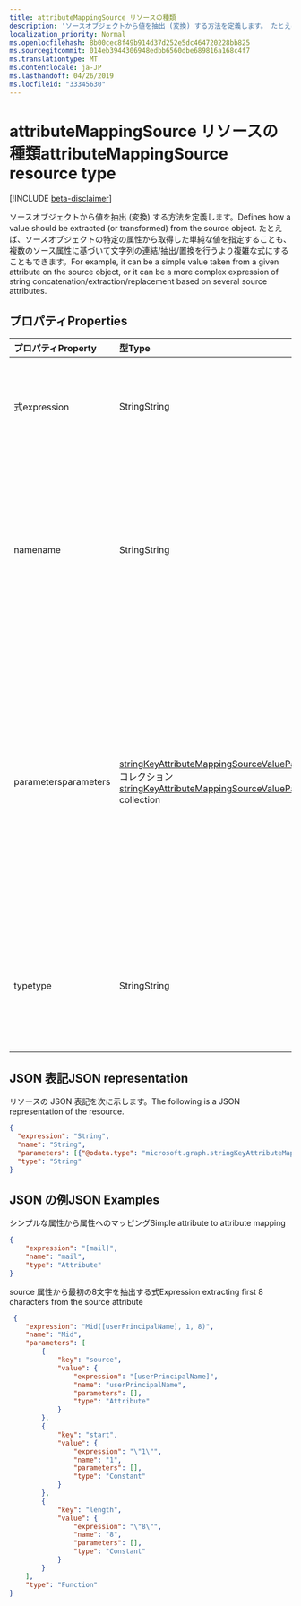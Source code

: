 ```yaml
---
title: attributeMappingSource リソースの種類
description: 'ソースオブジェクトから値を抽出 (変換) する方法を定義します。 たとえば、ソースオブジェクトの特定の属性から取得した単純な値を指定することも、複数のソース属性に基づいて文字列の連結/抽出/置換を行うより複雑な式にすることもできます。 '
localization_priority: Normal
ms.openlocfilehash: 8b00cec8f49b914d37d252e5dc464720228bb825
ms.sourcegitcommit: 014eb3944306948edbb6560dbe689816a168c4f7
ms.translationtype: MT
ms.contentlocale: ja-JP
ms.lasthandoff: 04/26/2019
ms.locfileid: "33345630"
---
```

# <a name="attributemappingsource-resource-type"></a><span data-ttu-id="1688e-104">attributeMappingSource リソースの種類</span><span class="sxs-lookup"><span data-stu-id="1688e-104">attributeMappingSource resource type</span></span>

[!INCLUDE [beta-disclaimer](../../includes/beta-disclaimer.md)]

<span data-ttu-id="1688e-105">ソースオブジェクトから値を抽出 (変換) する方法を定義します。</span><span class="sxs-lookup"><span data-stu-id="1688e-105">Defines how a value should be extracted (or transformed) from the source object.</span></span> <span data-ttu-id="1688e-106">たとえば、ソースオブジェクトの特定の属性から取得した単純な値を指定することも、複数のソース属性に基づいて文字列の連結/抽出/置換を行うより複雑な式にすることもできます。</span><span class="sxs-lookup"><span data-stu-id="1688e-106">For example, it can be a simple value taken from a given attribute on the source object, or it can be a more complex expression of string concatenation/extraction/replacement based on several source attributes.</span></span> 

## <a name="properties"></a><span data-ttu-id="1688e-107">プロパティ</span><span class="sxs-lookup"><span data-stu-id="1688e-107">Properties</span></span>

| <span data-ttu-id="1688e-108">プロパティ</span><span class="sxs-lookup"><span data-stu-id="1688e-108">Property</span></span>              | <span data-ttu-id="1688e-109">型</span><span class="sxs-lookup"><span data-stu-id="1688e-109">Type</span></span>                      | <span data-ttu-id="1688e-110">説明</span><span class="sxs-lookup"><span data-stu-id="1688e-110">Description</span></span>               |
|:----------------------|:--------------------------|:--------------------------|
|<span data-ttu-id="1688e-111">式</span><span class="sxs-lookup"><span data-stu-id="1688e-111">expression</span></span>             |<span data-ttu-id="1688e-112">String</span><span class="sxs-lookup"><span data-stu-id="1688e-112">String</span></span>                     |<span data-ttu-id="1688e-113">この**attributeMappingSource**オブジェクトの同等の式表現。</span><span class="sxs-lookup"><span data-stu-id="1688e-113">Equivalent expression representation of this **attributeMappingSource** object.</span></span>|
|<span data-ttu-id="1688e-114">name</span><span class="sxs-lookup"><span data-stu-id="1688e-114">name</span></span>                   |<span data-ttu-id="1688e-115">String</span><span class="sxs-lookup"><span data-stu-id="1688e-115">String</span></span>                     |<span data-ttu-id="1688e-116">マッピングソースの Name パラメーター。</span><span class="sxs-lookup"><span data-stu-id="1688e-116">Name parameter of the mapping source.</span></span> <span data-ttu-id="1688e-117">**type**プロパティの値に応じて、関数の名前、source 属性の名前、または使用する定数値を指定できます。</span><span class="sxs-lookup"><span data-stu-id="1688e-117">Depending on the **type** property value, this can be the name of the function, the name of the source attribute, or a constant value to be used.</span></span> |
|<span data-ttu-id="1688e-118">parameters</span><span class="sxs-lookup"><span data-stu-id="1688e-118">parameters</span></span>             |<span data-ttu-id="1688e-119">[stringKeyAttributeMappingSourceValuePair](synchronization-stringkeyattributemappingsourcevaluepair.md)コレクション</span><span class="sxs-lookup"><span data-stu-id="1688e-119">[stringKeyAttributeMappingSourceValuePair](synchronization-stringkeyattributemappingsourcevaluepair.md) collection</span></span> | <span data-ttu-id="1688e-120">このオブジェクトが関数を表す場合は、関数パラメータを一覧表示します。</span><span class="sxs-lookup"><span data-stu-id="1688e-120">If this object represents a function, lists function parameters.</span></span> <span data-ttu-id="1688e-121">パラメータは、 **attributeMappingSource**オブジェクト自体で構成され、複雑な式を使用できます。</span><span class="sxs-lookup"><span data-stu-id="1688e-121">Parameters consist of **attributeMappingSource** objects themselves, allowing for complex expressions.</span></span> <span data-ttu-id="1688e-122">**type**がでは`Function`ない場合、このプロパティは null または空の配列になります。</span><span class="sxs-lookup"><span data-stu-id="1688e-122">If **type** is not `Function`, this property will be null/empty array.</span></span> |
|<span data-ttu-id="1688e-123">type</span><span class="sxs-lookup"><span data-stu-id="1688e-123">type</span></span>                   | <span data-ttu-id="1688e-124">String</span><span class="sxs-lookup"><span data-stu-id="1688e-124">String</span></span>                    |<span data-ttu-id="1688e-125">この属性マッピングソースの種類。</span><span class="sxs-lookup"><span data-stu-id="1688e-125">The type of this attribute mapping source.</span></span> <span data-ttu-id="1688e-126">可能な値は、`Attribute`、`Constant`、`Function` です。</span><span class="sxs-lookup"><span data-stu-id="1688e-126">Possible values are: `Attribute`, `Constant`, `Function`.</span></span> <span data-ttu-id="1688e-127">既定値は `Attribute` です。</span><span class="sxs-lookup"><span data-stu-id="1688e-127">Default is `Attribute`.</span></span>| 

## <a name="json-representation"></a><span data-ttu-id="1688e-128">JSON 表記</span><span class="sxs-lookup"><span data-stu-id="1688e-128">JSON representation</span></span>

<span data-ttu-id="1688e-129">リソースの JSON 表記を次に示します。</span><span class="sxs-lookup"><span data-stu-id="1688e-129">The following is a JSON representation of the resource.</span></span>

<!-- {
  "blockType": "resource",
  "optionalProperties": [

  ],
  "@odata.type": "microsoft.graph.attributeMappingSource"
}-->

```json
{
  "expression": "String",
  "name": "String",
  "parameters": [{"@odata.type": "microsoft.graph.stringKeyAttributeMappingSourceValuePair"}],
  "type": "String"
}
```

## <a name="json-examples"></a><span data-ttu-id="1688e-130">JSON の例</span><span class="sxs-lookup"><span data-stu-id="1688e-130">JSON Examples</span></span>

<span data-ttu-id="1688e-131">シンプルな属性から属性へのマッピング</span><span class="sxs-lookup"><span data-stu-id="1688e-131">Simple attribute to attribute mapping</span></span>

<!-- {
  "blockType": "resource",
  "optionalProperties": [

  ],
  "@odata.type": "microsoft.graph.attributeMappingSource"
}-->

```json
{
    "expression": "[mail]",
    "name": "mail",
    "type": "Attribute"
}
```

<span data-ttu-id="1688e-132">source 属性から最初の8文字を抽出する式</span><span class="sxs-lookup"><span data-stu-id="1688e-132">Expression extracting first 8 characters from the source attribute</span></span>

<!-- {
  "blockType": "resource",
  "optionalProperties": [

  ],
  "@odata.type": "microsoft.graph.attributeMappingSource"
}-->

```json
 {
    "expression": "Mid([userPrincipalName], 1, 8)",
    "name": "Mid",
    "parameters": [
        {
            "key": "source",
            "value": {
                "expression": "[userPrincipalName]",
                "name": "userPrincipalName",
                "parameters": [],
                "type": "Attribute"
            }
        },
        {
            "key": "start",
            "value": {
                "expression": "\"1\"",
                "name": "1",
                "parameters": [],
                "type": "Constant"
            }
        },
        {
            "key": "length",
            "value": {
                "expression": "\"8\"",
                "name": "8",
                "parameters": [],
                "type": "Constant"
            }
        }
    ],
    "type": "Function"
}
```

<!-- uuid: 8fcb5dbc-d5aa-4681-8e31-b001d5168d79
2015-10-25 14:57:30 UTC -->
<!--
{
  "type": "#page.annotation",
  "description": "attributeMappingSource resource",
  "keywords": "",
  "section": "documentation",
  "tocPath": "",
  "suppressions": []
}
-->
